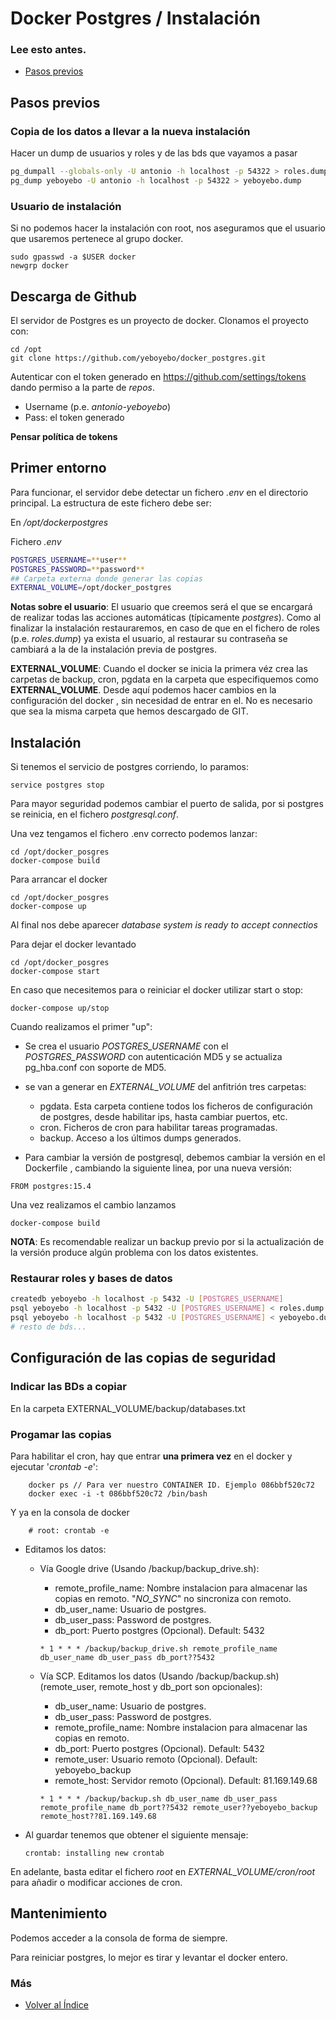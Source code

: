 # Docker Postgres / Instalación

### Lee esto antes.

- [Pasos previos](./migracion_docker_postgres.md)

## Pasos previos
### Copia de los datos a llevar a la nueva instalación
Hacer un dump de usuarios y roles y de las bds que vayamos a pasar
```sh
pg_dumpall --globals-only -U antonio -h localhost -p 54322 > roles.dump
pg_dump yeboyebo -U antonio -h localhost -p 54322 > yeboyebo.dump
```

### Usuario de instalación
Si no podemos hacer la instalación con root, nos aseguramos que el usuario que usaremos pertenece al grupo docker.

```
sudo gpasswd -a $USER docker
newgrp docker
```
## Descarga de Github

El servidor de Postgres es un proyecto de docker. Clonamos el proyecto con:

```console
cd /opt
git clone https://github.com/yeboyebo/docker_postgres.git
```
Autenticar con el token generado en https://github.com/settings/tokens 
dando permiso a la parte de _repos_.
+ Username (p.e. _antonio-yeboyebo_)
+ Pass: el token generado

__Pensar política de tokens__

## Primer entorno

Para funcionar, el servidor debe detectar un fichero _.env_ en el directorio principal. La estructura de este fichero debe ser:

En _/opt/dockerpostgres_

Fichero _.env_

```sh 
POSTGRES_USERNAME=**user**
POSTGRES_PASSWORD=**password**
## Carpeta externa donde generar las copias
EXTERNAL_VOLUME=/opt/docker_postgres
```
__Notas sobre el usuario__: El usuario que creemos será el que se encargará de realizar todas las acciones automáticas (típicamente _postgres_). Como al finalizar la instalación restauraremos, en caso de que en el fichero de roles (p.e. _roles.dump_) ya exista el usuario, al restaurar su contraseña se cambiará a la de la instalación previa de postgres.

__EXTERNAL_VOLUME__: Cuando el docker se inicia la primera véz crea las carpetas de backup, cron, pgdata en la carpeta que especifiquemos como __EXTERNAL_VOLUME__. Desde aquí podemos hacer cambios en la configuración del docker , sin necesidad de entrar en el. No es necesario que sea la misma carpeta que hemos descargado de GIT.

## Instalación
Si tenemos el servicio de postgres corriendo, lo paramos:
```console
service postgres stop
```
Para mayor seguridad podemos cambiar el puerto de salida, por si postgres se reinicia, en el fichero _postgresql.conf_.

Una vez tengamos el fichero .env correcto podemos lanzar:

```console
cd /opt/docker_posgres
docker-compose build
```
Para arrancar el docker
```console
cd /opt/docker_posgres
docker-compose up
```
Al final nos debe aparecer _database system is ready to accept connectios_

Para dejar el docker levantado
```console
cd /opt/docker_posgres
docker-compose start
```

En caso que necesitemos para o reiniciar el docker utilizar start o stop:

```console
docker-compose up/stop
```

Cuando realizamos el primer "up":
* Se crea el usuario *POSTGRES_USERNAME* con el *POSTGRES_PASSWORD* con autenticación MD5 y se actualiza pg_hba.conf con soporte de MD5. 
* se van a generar en *EXTERNAL_VOLUME* del anfitrión tres carpetas:
    * pgdata. Esta carpeta contiene todos los ficheros de configuración de postgres, desde habilitar ips, hasta cambiar puertos, etc.
    * cron. Ficheros de cron para habilitar tareas programadas. 
    * backup. Acceso a los últimos dumps generados.

* Para cambiar la versión de postgresql, debemos cambiar la versión en el Dockerfile , cambiando la siguiente linea, por una nueva versión:
```
FROM postgres:15.4
```
Una vez realizamos el cambio lanzamos 
```console
docker-compose build
```

__NOTA__: Es recomendable realizar un backup previo por si la actualización de la versión produce algún problema con los datos existentes.

### Restaurar roles y bases de datos
```sh
createdb yeboyebo -h localhost -p 5432 -U [POSTGRES_USERNAME]
psql yeboyebo -h localhost -p 5432 -U [POSTGRES_USERNAME] < roles.dump
psql yeboyebo -h localhost -p 5432 -U [POSTGRES_USERNAME] < yeboyebo.dump
# resto de bds...
```

## Configuración de las copias de seguridad

### Indicar las BDs a copiar
En la carpeta EXTERNAL_VOLUME/backup/databases.txt

### Progamar las copias
Para habilitar el cron, hay que entrar __una primera vez__ en el docker y ejecutar '*crontab -e*':
```console
    docker ps // Para ver nuestro CONTAINER ID. Ejemplo 086bbf520c72
    docker exec -i -t 086bbf520c72 /bin/bash
```    
Y ya en la consola de docker
```console
    # root: crontab -e 
```
* Editamos los datos:
    * Vía Google drive (Usando /backup/backup_drive.sh):
        * remote_profile_name: Nombre instalacion para almacenar las copias en remoto. "_NO_SYNC_" no sincroniza con remoto.
        * db_user_name: Usuario de postgres.
        * db_user_pass: Password de postgres.
        * db_port: Puerto postgres (Opcional). Default: 5432
        ```
        * 1 * * * /backup/backup_drive.sh remote_profile_name db_user_name db_user_pass db_port??5432
        ```

    * Vía SCP. Editamos los datos (Usando /backup/backup.sh)  (remote_user, remote_host y db_port son opcionales):
        * db_user_name: Usuario de postgres.
        * db_user_pass: Password de postgres.
        * remote_profile_name: Nombre instalacion para almacenar las copias en remoto.
        * db_port: Puerto postgres (Opcional). Default: 5432
        * remote_user: Usuario remoto (Opcional). Default: yeboyebo_backup
        * remote_host: Servidor remoto (Opcional). Default: 81.169.149.68
        ```
        * 1 * * * /backup/backup.sh db_user_name db_user_pass remote_profile_name db_port??5432 remote_user??yeboyebo_backup remote_host??81.169.149.68
        ```
* Al guardar tenemos que obtener el siguiente mensaje: 
    ```console
    crontab: installing new crontab
    ```
En adelante, basta editar el fichero _root_ en _EXTERNAL_VOLUME/cron/root_ para añadir o modificar acciones de cron.

## Mantenimiento
Podemos acceder a la consola de forma de siempre.

Para reiniciar postgres, lo mejor es tirar y levantar el docker entero.


### Más

- [Volver al Índice](./index.md)